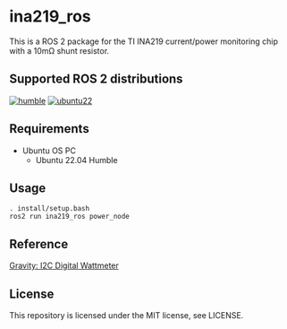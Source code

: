 # ina219_ros

This is a ROS 2 package for the TI INA219 current/power monitoring chip with a 10mΩ shunt resistor.

## Supported ROS 2 distributions

[![humble][humble-badge]][humble]
[![ubuntu22][ubuntu22-badge]][ubuntu22]

## Requirements
- Ubuntu OS PC
  - Ubuntu 22.04 Humble

## Usage

```sh: Terminal
. install/setup.bash
ros2 run ina219_ros power_node
```

## Reference

[Gravity: I2C Digital Wattmeter](https://www.dfrobot.com/product-1827.html)


## License
This repository is licensed under the MIT license, see LICENSE.

[humble-badge]: https://img.shields.io/badge/-HUMBLE-orange?style=flat-square&logo=ros
[humble]: https://docs.ros.org/en/humble/index.html

[ubuntu22-badge]: https://img.shields.io/badge/-UBUNTU%2022%2E04-blue?style=flat-square&logo=ubuntu&logoColor=white
[ubuntu22]: https://releases.ubuntu.com/jammy/
